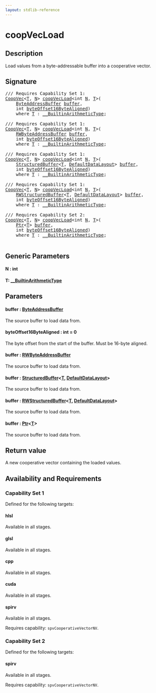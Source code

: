 ```yaml
---
layout: stdlib-reference
---
```


# coopVecLoad

## Description

Load values from a byte-addressable buffer into a cooperative vector.



## Signature 

<pre>
/// Requires Capability Set 1:
<a href="../types/coopvec-04/index.html" class="code_type">CoopVec</a>&lt;<a href="coopvecload-47.html#typeparam-T" class="code_type">T</a>, <a href="coopvecload-47.html#decl-N" class="code_var">N</a>&gt; <a href="coopvecload-47.html">coopVecLoad</a>&lt;<span class="code_keyword">int</span> <a href="coopvecload-47.html#decl-N" class="code_var">N</a>, <a href="coopvecload-47.html#typeparam-T" class="code_type">T</a>&gt;(
    <a href="../types/byteaddressbuffer-04b/index.html" class="code_type">ByteAddressBuffer</a> <a href="coopvecload-47.html#decl-buffer" class="code_param">buffer</a>,
    <span class="code_keyword">int</span> <a href="coopvecload-47.html#decl-byteOffset16ByteAligned" class="code_param">byteOffset16ByteAligned</a>)
    <span class='code_keyword'>where</span> <a href="coopvecload-47.html#typeparam-T" class="code_type">T</a> : <a href="../interfaces/0_builtinarithmetictype-029j/index.html" class="code_type">__BuiltinArithmeticType</a>;

/// Requires Capability Set 1:
<a href="../types/coopvec-04/index.html" class="code_type">CoopVec</a>&lt;<a href="coopvecload-47.html#typeparam-T" class="code_type">T</a>, <a href="coopvecload-47.html#decl-N" class="code_var">N</a>&gt; <a href="coopvecload-47.html">coopVecLoad</a>&lt;<span class="code_keyword">int</span> <a href="coopvecload-47.html#decl-N" class="code_var">N</a>, <a href="coopvecload-47.html#typeparam-T" class="code_type">T</a>&gt;(
    <a href="../types/rwbyteaddressbuffer-0126d/index.html" class="code_type">RWByteAddressBuffer</a> <a href="coopvecload-47.html#decl-buffer" class="code_param">buffer</a>,
    <span class="code_keyword">int</span> <a href="coopvecload-47.html#decl-byteOffset16ByteAligned" class="code_param">byteOffset16ByteAligned</a>)
    <span class='code_keyword'>where</span> <a href="coopvecload-47.html#typeparam-T" class="code_type">T</a> : <a href="../interfaces/0_builtinarithmetictype-029j/index.html" class="code_type">__BuiltinArithmeticType</a>;

/// Requires Capability Set 1:
<a href="../types/coopvec-04/index.html" class="code_type">CoopVec</a>&lt;<a href="coopvecload-47.html#typeparam-T" class="code_type">T</a>, <a href="coopvecload-47.html#decl-N" class="code_var">N</a>&gt; <a href="coopvecload-47.html">coopVecLoad</a>&lt;<span class="code_keyword">int</span> <a href="coopvecload-47.html#decl-N" class="code_var">N</a>, <a href="coopvecload-47.html#typeparam-T" class="code_type">T</a>&gt;(
    <a href="../types/structuredbuffer-0a/index.html" class="code_type">StructuredBuffer</a>&lt;<a href="coopvecload-47.html#typeparam-T" class="code_type">T</a>, <a href="../types/defaultdatalayout-07b/index.html" class="code_type">DefaultDataLayout</a>&gt; <a href="coopvecload-47.html#decl-buffer" class="code_param">buffer</a>,
    <span class="code_keyword">int</span> <a href="coopvecload-47.html#decl-byteOffset16ByteAligned" class="code_param">byteOffset16ByteAligned</a>)
    <span class='code_keyword'>where</span> <a href="coopvecload-47.html#typeparam-T" class="code_type">T</a> : <a href="../interfaces/0_builtinarithmetictype-029j/index.html" class="code_type">__BuiltinArithmeticType</a>;

/// Requires Capability Set 1:
<a href="../types/coopvec-04/index.html" class="code_type">CoopVec</a>&lt;<a href="coopvecload-47.html#typeparam-T" class="code_type">T</a>, <a href="coopvecload-47.html#decl-N" class="code_var">N</a>&gt; <a href="coopvecload-47.html">coopVecLoad</a>&lt;<span class="code_keyword">int</span> <a href="coopvecload-47.html#decl-N" class="code_var">N</a>, <a href="coopvecload-47.html#typeparam-T" class="code_type">T</a>&gt;(
    <a href="../types/rwstructuredbuffer-012c/index.html" class="code_type">RWStructuredBuffer</a>&lt;<a href="coopvecload-47.html#typeparam-T" class="code_type">T</a>, <a href="../types/defaultdatalayout-07b/index.html" class="code_type">DefaultDataLayout</a>&gt; <a href="coopvecload-47.html#decl-buffer" class="code_param">buffer</a>,
    <span class="code_keyword">int</span> <a href="coopvecload-47.html#decl-byteOffset16ByteAligned" class="code_param">byteOffset16ByteAligned</a>)
    <span class='code_keyword'>where</span> <a href="coopvecload-47.html#typeparam-T" class="code_type">T</a> : <a href="../interfaces/0_builtinarithmetictype-029j/index.html" class="code_type">__BuiltinArithmeticType</a>;

/// Requires Capability Set 2:
<a href="../types/coopvec-04/index.html" class="code_type">CoopVec</a>&lt;<a href="coopvecload-47.html#typeparam-T" class="code_type">T</a>, <a href="coopvecload-47.html#decl-N" class="code_var">N</a>&gt; <a href="coopvecload-47.html">coopVecLoad</a>&lt;<span class="code_keyword">int</span> <a href="coopvecload-47.html#decl-N" class="code_var">N</a>, <a href="coopvecload-47.html#typeparam-T" class="code_type">T</a>&gt;(
    <a href="../types/ptr-0/index.html" class="code_type">Ptr</a>&lt;<a href="coopvecload-47.html#typeparam-T" class="code_type">T</a>&gt; <a href="coopvecload-47.html#decl-buffer" class="code_param">buffer</a>,
    <span class="code_keyword">int</span> <a href="coopvecload-47.html#decl-byteOffset16ByteAligned" class="code_param">byteOffset16ByteAligned</a>)
    <span class='code_keyword'>where</span> <a href="coopvecload-47.html#typeparam-T" class="code_type">T</a> : <a href="../interfaces/0_builtinarithmetictype-029j/index.html" class="code_type">__BuiltinArithmeticType</a>;

</pre>

## Generic Parameters

####  <a id="decl-N"></a>N  : int
####  <a id="typeparam-T"></a>T: [\_\_BuiltinArithmeticType](../interfaces/0_builtinarithmetictype-029j/index.html)

## Parameters

####  <a id="decl-buffer"></a>buffer  : [ByteAddressBuffer](../types/byteaddressbuffer-04b/index.html)
The source buffer to load data from.

####  <a id="decl-byteOffset16ByteAligned"></a>byteOffset16ByteAligned  : int = 0
The byte offset from the start of the buffer. Must be 16-byte aligned.

####  <a id="decl-buffer"></a>buffer  : [RWByteAddressBuffer](../types/rwbyteaddressbuffer-0126d/index.html)
The source buffer to load data from.

####  <a id="decl-buffer"></a>buffer  : [StructuredBuffer](../types/structuredbuffer-0a/index.html)\<[T](../types/structuredbuffer-0a/index.html#typeparam-T), [DefaultDataLayout](../types/defaultdatalayout-07b/index.html)\>
The source buffer to load data from.

####  <a id="decl-buffer"></a>buffer  : [RWStructuredBuffer](../types/rwstructuredbuffer-012c/index.html)\<[T](../types/rwstructuredbuffer-012c/index.html#typeparam-T), [DefaultDataLayout](../types/defaultdatalayout-07b/index.html)\>
The source buffer to load data from.

####  <a id="decl-buffer"></a>buffer  : [Ptr](../types/ptr-0/index.html)\<[T](../types/ptr-0/index.html#typeparam-T)\>
The source buffer to load data from.


## Return value
A new cooperative vector containing the loaded values.


## Availability and Requirements

### Capability Set 1

Defined for the following targets:

#### hlsl
Available in all stages.

#### glsl
Available in all stages.

#### cpp
Available in all stages.

#### cuda
Available in all stages.

#### spirv
Available in all stages.

Requires capability: `spvCooperativeVectorNV`.

### Capability Set 2

Defined for the following targets:

#### spirv
Available in all stages.

Requires capability: `spvCooperativeVectorNV`.



